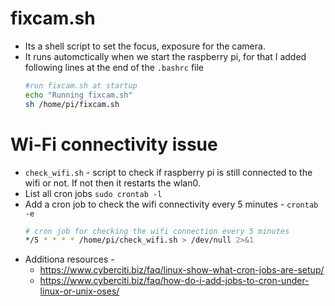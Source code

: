 # fixcam.sh
- Its a shell script to set the focus, exposure for the camera.
- It runs automctically when we start the raspberry pi, for that I added following lines at the end of the `.bashrc` file
    ```bash
    #run fixcam.sh at startup
    echo "Running fixcam.sh"
    sh /home/pi/fixcam.sh
   ```

# Wi-Fi connectivity issue
- `check_wifi.sh` - script to check if raspberry pi is still connected to the wifi or not. If not then it restarts the wlan0.
- List all cron jobs `sudo crontab -l`
- Add a cron job to check the wifi connectivity every 5 minutes - `crontab -e`
    ```bash
    # cron job for checking the wifi connection every 5 minutes
    */5 * * * * /home/pi/check_wifi.sh > /dev/null 2>&1
    ```
- Additiona resources - 
    - https://www.cyberciti.biz/faq/linux-show-what-cron-jobs-are-setup/
    - https://www.cyberciti.biz/faq/how-do-i-add-jobs-to-cron-under-linux-or-unix-oses/